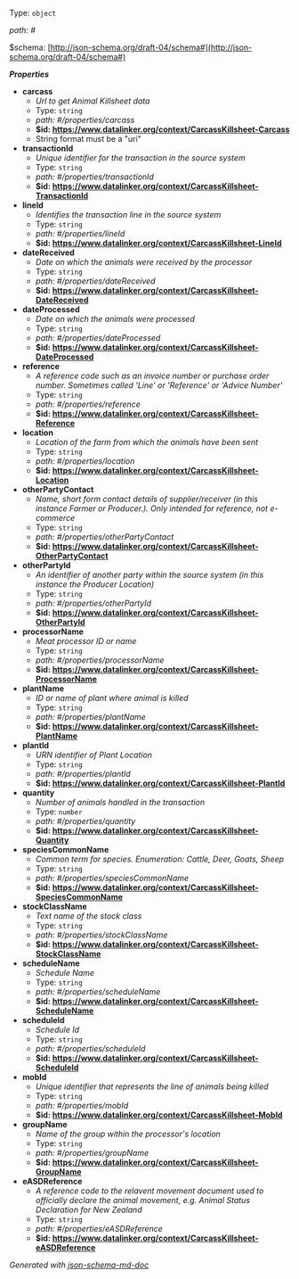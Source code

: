 Type: `object`

<i id="#">path: #</i>

&#36;schema: [http://json-schema.org/draft-04/schema#](http://json-schema.org/draft-04/schema#)

**_Properties_**

 - <b id="#/properties/carcass">carcass</b>
	 - _Url to get Animal Killsheet data_
	 - Type: `string`
	 - <i id="#/properties/carcass">path: #/properties/carcass</i>
	 - <b id="httpswww.datalinker.orgcontextcarcasskillsheet-carcass">&#36;id: https://www.datalinker.org/context/CarcassKillsheet-Carcass</b>
	 - String format must be a "uri"
 - <b id="#/properties/transactionId">transactionId</b>
	 - _Unique identifier for the transaction in the source system_
	 - Type: `string`
	 - <i id="#/properties/transactionId">path: #/properties/transactionId</i>
	 - <b id="httpswww.datalinker.orgcontextcarcasskillsheet-transactionid">&#36;id: https://www.datalinker.org/context/CarcassKillsheet-TransactionId</b>
 - <b id="#/properties/lineId">lineId</b>
	 - _Identifies the transaction line in the source system_
	 - Type: `string`
	 - <i id="#/properties/lineId">path: #/properties/lineId</i>
	 - <b id="httpswww.datalinker.orgcontextcarcasskillsheet-lineid">&#36;id: https://www.datalinker.org/context/CarcassKillsheet-LineId</b>
 - <b id="#/properties/dateReceived">dateReceived</b>
	 - _Date on which the animals were received by the processor_
	 - Type: `string`
	 - <i id="#/properties/dateReceived">path: #/properties/dateReceived</i>
	 - <b id="httpswww.datalinker.orgcontextcarcasskillsheet-datereceived">&#36;id: https://www.datalinker.org/context/CarcassKillsheet-DateReceived</b>
 - <b id="#/properties/dateProcessed">dateProcessed</b>
	 - _Date on which the animals were processed_
	 - Type: `string`
	 - <i id="#/properties/dateProcessed">path: #/properties/dateProcessed</i>
	 - <b id="httpswww.datalinker.orgcontextcarcasskillsheet-dateprocessed">&#36;id: https://www.datalinker.org/context/CarcassKillsheet-DateProcessed</b>
 - <b id="#/properties/reference">reference</b>
	 - _A reference code such as an invoice number or purchase order number. Sometimes called 'Line' or 'Reference' or 'Advice Number'_
	 - Type: `string`
	 - <i id="#/properties/reference">path: #/properties/reference</i>
	 - <b id="httpswww.datalinker.orgcontextcarcasskillsheet-reference">&#36;id: https://www.datalinker.org/context/CarcassKillsheet-Reference</b>
 - <b id="#/properties/location">location</b>
	 - _Location of the farm from which the animals have been sent_
	 - Type: `string`
	 - <i id="#/properties/location">path: #/properties/location</i>
	 - <b id="httpswww.datalinker.orgcontextcarcasskillsheet-location">&#36;id: https://www.datalinker.org/context/CarcassKillsheet-Location</b>
 - <b id="#/properties/otherPartyContact">otherPartyContact</b>
	 - _Name, short form contact details of supplier/receiver (in this instance Farmer or Producer.). Only intended for reference, not e-commerce_
	 - Type: `string`
	 - <i id="#/properties/otherPartyContact">path: #/properties/otherPartyContact</i>
	 - <b id="httpswww.datalinker.orgcontextcarcasskillsheet-otherpartycontact">&#36;id: https://www.datalinker.org/context/CarcassKillsheet-OtherPartyContact</b>
 - <b id="#/properties/otherPartyId">otherPartyId</b>
	 - _An identifier of another party within the source system (in this instance the Producer Location)_
	 - Type: `string`
	 - <i id="#/properties/otherPartyId">path: #/properties/otherPartyId</i>
	 - <b id="httpswww.datalinker.orgcontextcarcasskillsheet-otherpartyid">&#36;id: https://www.datalinker.org/context/CarcassKillsheet-OtherPartyId</b>
 - <b id="#/properties/processorName">processorName</b>
	 - _Meat processor ID or name_
	 - Type: `string`
	 - <i id="#/properties/processorName">path: #/properties/processorName</i>
	 - <b id="httpswww.datalinker.orgcontextcarcasskillsheet-processorname">&#36;id: https://www.datalinker.org/context/CarcassKillsheet-ProcessorName</b>
 - <b id="#/properties/plantName">plantName</b>
	 - _ID or name of plant where animal is killed_
	 - Type: `string`
	 - <i id="#/properties/plantName">path: #/properties/plantName</i>
	 - <b id="httpswww.datalinker.orgcontextcarcasskillsheet-plantname">&#36;id: https://www.datalinker.org/context/CarcassKillsheet-PlantName</b>
 - <b id="#/properties/plantId">plantId</b>
	 - _URN identifier of Plant Location_
	 - Type: `string`
	 - <i id="#/properties/plantId">path: #/properties/plantId</i>
	 - <b id="httpswww.datalinker.orgcontextcarcasskillsheet-plantid">&#36;id: https://www.datalinker.org/context/CarcassKillsheet-PlantId</b>
 - <b id="#/properties/quantity">quantity</b>
	 - _Number of animals handled in the transaction_
	 - Type: `number`
	 - <i id="#/properties/quantity">path: #/properties/quantity</i>
	 - <b id="httpswww.datalinker.orgcontextcarcasskillsheet-quantity">&#36;id: https://www.datalinker.org/context/CarcassKillsheet-Quantity</b>
 - <b id="#/properties/speciesCommonName">speciesCommonName</b>
	 - _Common term for species. Enumeration: Cattle, Deer, Goats, Sheep_
	 - Type: `string`
	 - <i id="#/properties/speciesCommonName">path: #/properties/speciesCommonName</i>
	 - <b id="httpswww.datalinker.orgcontextcarcasskillsheet-speciescommonname">&#36;id: https://www.datalinker.org/context/CarcassKillsheet-SpeciesCommonName</b>
 - <b id="#/properties/stockClassName">stockClassName</b>
	 - _Text name of the stock class_
	 - Type: `string`
	 - <i id="#/properties/stockClassName">path: #/properties/stockClassName</i>
	 - <b id="httpswww.datalinker.orgcontextcarcasskillsheet-stockclassname">&#36;id: https://www.datalinker.org/context/CarcassKillsheet-StockClassName</b>
 - <b id="#/properties/scheduleName">scheduleName</b>
	 - _Schedule Name_
	 - Type: `string`
	 - <i id="#/properties/scheduleName">path: #/properties/scheduleName</i>
	 - <b id="httpswww.datalinker.orgcontextcarcasskillsheet-schedulename">&#36;id: https://www.datalinker.org/context/CarcassKillsheet-ScheduleName</b>
 - <b id="#/properties/scheduleId">scheduleId</b>
	 - _Schedule Id_
	 - Type: `string`
	 - <i id="#/properties/scheduleId">path: #/properties/scheduleId</i>
	 - <b id="httpswww.datalinker.orgcontextcarcasskillsheet-scheduleid">&#36;id: https://www.datalinker.org/context/CarcassKillsheet-ScheduleId</b>
 - <b id="#/properties/mobId">mobId</b>
	 - _Unique identifier that represents the line of animals being killed_
	 - Type: `string`
	 - <i id="#/properties/mobId">path: #/properties/mobId</i>
	 - <b id="httpswww.datalinker.orgcontextcarcasskillsheet-mobid">&#36;id: https://www.datalinker.org/context/CarcassKillsheet-MobId</b>
 - <b id="#/properties/groupName">groupName</b>
	 - _Name of the group within the processor's location_
	 - Type: `string`
	 - <i id="#/properties/groupName">path: #/properties/groupName</i>
	 - <b id="httpswww.datalinker.orgcontextcarcasskillsheet-groupname">&#36;id: https://www.datalinker.org/context/CarcassKillsheet-GroupName</b>
 - <b id="#/properties/eASDReference">eASDReference</b>
	 - _A reference code to the relavent movement document used to officially declare the animal movement, e.g. Animal Status Declaration for New Zealand_
	 - Type: `string`
	 - <i id="#/properties/eASDReference">path: #/properties/eASDReference</i>
	 - <b id="httpswww.datalinker.orgcontextcarcasskillsheet-easdreference">&#36;id: https://www.datalinker.org/context/CarcassKillsheet-eASDReference</b>

_Generated with [json-schema-md-doc](https://brianwendt.github.io/json-schema-md-doc/)_
